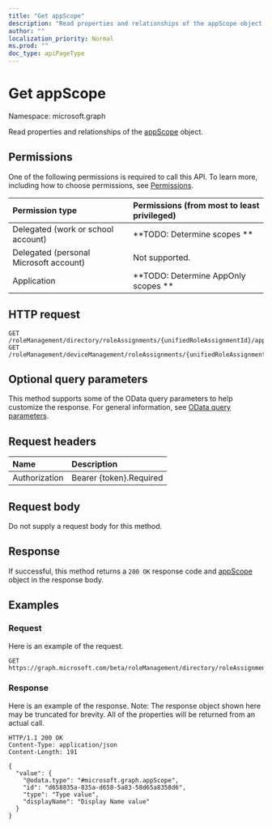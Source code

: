 ```yaml
---
title: "Get appScope"
description: "Read properties and relationships of the appScope object."
author: ""
localization_priority: Normal
ms.prod: ""
doc_type: apiPageType
---
```


# Get appScope

Namespace: microsoft.graph

Read properties and relationships of the [appScope](../resources/appscope.md) object.

## Permissions
One of the following permissions is required to call this API. To learn more, including how to choose permissions, see [Permissions](/concepts/permissions-reference.md).

|Permission type|Permissions (from most to least privileged)|
|:---|:---|
|Delegated (work or school account)|**TODO: Determine scopes **|
|Delegated (personal Microsoft account)|Not supported.|
|Application|**TODO: Determine AppOnly scopes **|

## HTTP request
<!-- {
  "blockType": "ignored"
}
-->
``` http
GET /roleManagement/directory/roleAssignments/{unifiedRoleAssignmentId}/appScope
GET /roleManagement/deviceManagement/roleAssignments/{unifiedRoleAssignmentMultipleId}/appScopes/{appScopeId}
```

## Optional query parameters
This method supports some of the OData query parameters to help customize the response. For general information, see [OData query parameters](/graph/query-parameters).

## Request headers
|Name|Description|
|:---|:---|
|Authorization|Bearer {token}.Required|

## Request body
Do not supply a request body for this method.

## Response
If successful, this method returns a `200 OK` response code and [appScope](../resources/appscope.md) object in the response body.

## Examples

### Request
Here is an example of the request.
<!-- {
  "blockType": "request",
  "name": "get_appscope"
}
-->
``` http
GET https://graph.microsoft.com/beta/roleManagement/directory/roleAssignments/{unifiedRoleAssignmentId}/appScope
```

### Response
Here is an example of the response. Note: The response object shown here may be truncated for brevity. All of the properties will be returned from an actual call.
<!-- {
  "blockType": "response",
  "truncated": true,
  "@odata.type": "microsoft.graph.appScope"
}
-->
``` http
HTTP/1.1 200 OK
Content-Type: application/json
Content-Length: 191

{
  "value": {
    "@odata.type": "#microsoft.graph.appScope",
    "id": "d658835a-835a-d658-5a83-58d65a8358d6",
    "type": "Type value",
    "displayName": "Display Name value"
  }
}
```

